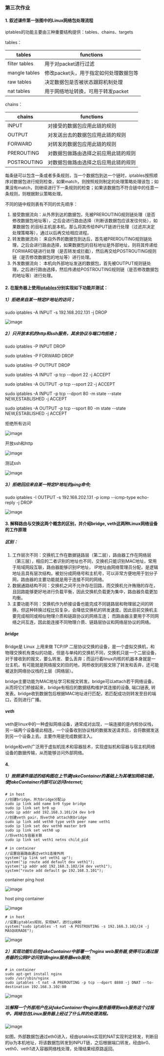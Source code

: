 ### 第三次作业

#### 1. 叙述课件第一张图中的Linux网络包处理流程

iptables的功能主要由三种重要结构提供：tables、chains、targets   

tables：  

| tables        | functions                              |
| ------------- | -------------------------------------- |
| filter tables | 用于对packet进行过滤                   |
| mangle tables | 修改packet头，用于指定如何处理数据包等 |
| raw tables    | 决定数据包是否被状态跟踪机制处理       |
| nat tables    | 用于网络地址转换，可用于转发packet     |

chains：

| chains      | functions                            |
| ----------- | ------------------------------------ |
| INPUT       | 对接受的数据包应用此链的规则         |
| OUTPUT      | 对发送出去的数据包应用此链的规则     |
| FORWARD     | 对转发的数据包应用此链的规则         |
| PREROUTING  | 对数据包做路由选择之前应用此链的规则 |
| POSTROUTING | 对数据包做路由选择之后应用此链的规则 |

  

每条链可以包含一条或者多条规则，当一个数据包到达一个链时，iptables按照顺序对数据包进行规则检查，如果match，则按照规则制定的处理策略处理该包；如果没有match，则继续进行下一条规则的检查；如果该数据包不符合链中的任意一条规则，则根据默认策略处理。  

不同的链中规则表有不同的优先顺序：  

1. 接受数据流向：从外界到达的数据包，先被PREROUTING规则链处理（是否修改数据包地址等），之后会进行路由选择（判断该数据包应该发往何处），如果数据包 的目标主机是本机，那么将其传给INPUT链进行处理（过滤并决定处理策略等），通过以后再交给相应进程。
2. 转发数据流向： 来自外界的数据包到达后，首先被PREROUTING规则链处理，之后会进行路由选择，如果数据包的目标地址是外部地址，则将其传递给FORWARD链进行处理（是否转发或拦截），然后再交给POSTROUTING规则链（是否修改数据包的地址等）进行处理。
3. 外发数据流向： 本机向外部地址发送的数据包，首先被OUTPUT规则链处理，之后进行路由选择，然后传递给POSTROUTING规则链（是否修改数据包的地址等）进行处理。


#### 2. 在服务器上使用[iptables](http://cn.linux.vbird.org/linux_server/0250simple_firewall.php)分别实现如下功能并测试：

##### 1）拒绝来自某一特定IP地址的访问；

sudo iptables -A INPUT -s 192.168.202.131 -j DROP

 ![image](https://github.com/Ewardnewget/OSlab/raw/master/第3次作业/pic/refuse.png)

##### 2）只开放本机的http和ssh服务，其余协议与端口均拒绝；

sudo iptables -P INPUT DROP

sudo iptables -P FORWARD DROP

sudo iptables -P OUTPUT DROP

sudo iptables -A INPUT -p tcp --dport 22 -j ACCEPT

sudo iptables -A OUTPUT -p tcp --sport 22 -j ACCEPT

sudo iptables -A INPUT -p tcp --dport 80 -m state --state NEW,ESTABLISHED -j ACCEPT

sudo iptables -A OUTPUT -p tcp --sport 80 -m state --state NEW,ESTABLISHED -j ACCEPT

拒绝所有访问

 ![image](https://github.com/Ewardnewget/OSlab/raw/master/第3次作业/pic/refuse_all.png)
 
开放ssh和http

 ![image](https://github.com/Ewardnewget/OSlab/raw/master/第3次作业/pic/open_ssh_http.png)

测试ssh

 ![image](https://github.com/Ewardnewget/OSlab/raw/master/第3次作业/pic/ssh_open.png)

##### 3）拒绝回应来自某一特定IP地址的ping命令;

sudo iptables -I OUTPUT -s 192.168.202.131 -p icmp --icmp-type echo-reply -j DROP

![image](https://github.com/Ewardnewget/OSlab/raw/master/第3次作业/pic/refuse_ping.png)

#### 3. 解释路由与交换这两个概念的区别，并介绍bridge, veth这两种Linux网络设备的工作原理

##### 区别：  

1. 工作层次不同：交换机工作在数据链路层（第二层），路由器工作在网络层（第三层），相应的二者识别的地址也不同，交换机只能识别MAC地址，常用于局域网段互联，路由器能够识别IP地址， IP地址由网络管理员分配，是逻辑地址且具有层次结构，被划分成网络号和主机号，可以非常方便地用于划分子网，路由器的主要功能就是用于连接不同的网络。
2. 数据通路结构不同：交换机之间不允许存在回路，而交换机允许贿赂的存在，且回路能够更好地进行负载平衡，因此交换机负载更为集中，路由器负载更加均衡。
3. 主要功能不同：交换机作为桥接设备也能完成不同链路层和物理层之间的转换，但这种转换过程比较复杂，会降低交换机的转发速度。因此目前交换机主要完成相同或相似物理介质和链路协议的网络互连； 而路由器主要用于不同网络之间互连，因此能连接不同物理介质、链路层协议和网络层协议的网络。

##### bridge  

Bridge是 Linux 上用来做 TCP/IP 二层协议交换的设备，是一个虚拟交换机，和物理交换机有类似的功能，但是与单纯的交换机不同，交换机只是一个二层设备，对于接收到的报文，要么转发、要么丢弃；而运行着linux内核的机器本身就是一台主机，有可能就是网络报文的目的地，网桥收到的报文除了转发和丢弃，还可能被送到网络协议栈的上层（网络层）。

bridge主要功能为MAC地址学习和报文转发。bridge可以attach若干网络设备，从而将它们桥接起来，bridge有相应的数据结构维护其连接的设备, 端口链表, 转发表。bridge收到数据包后根据MAC地址进行匹配，若匹配成功则转发至目的端口，否则进行广播。

##### veth  

veth是linux中的一种虚拟网络设备，通常成对出现，一端连接的是内核协议栈，另一端两个设备彼此相连，一个设备收到协议栈的数据发送请求后，会将数据发送到另一个设备上去。主要作用是完成数据注入。

bridge和veth广泛用于虚拟机技术和容器技术，实现虚拟机和容器与宿主机网络设备的数据传输，从而能够访问外部网络。

#### 4.

##### 1）按照课件描述的结构图在上节课fakeContainer的基础上为其增加网络功能，使fakeContainer内部可以访问Internet;

```
# in host
//创建bridge，并为bridge分配ip
sudo ip link add name br0 type bridge
sudo ip link set br0 up
sudo ip addr add 192.168.3.101/24 dev br0
//创建veth pair，将veth0 attach到bridge
sudo ip link add veth0 type veth peer name veth1
sudo ip link set dev veth0 master br0
sudo ip link set veth0 up
//将veth1与容器关联
sudo ip link set veth1 netns child_pid
```

```
# in container
//设置容器路由通过veth1连接外网
system("ip link set veth1 up");
system("ip route add default dev veth1");
system("ip addr add 192.168.3.102/24 dev veth1");
system("route add default gw 192.168.3.101");
```

 container ping host
 
 ![image](https://github.com/Ewardnewget/OSlab/raw/master/第3次作业/pic/ping_host.PNG)
 
 host ping container
 
 ![image](https://github.com/Ewardnewget/OSlab/raw/master/第3次作业/pic/ping_container.PNG)



```
# in host
//设置iptables规则，实现NAT，进行ip映射
system("sudo iptables -t nat -A POSTROUTING -s 192.168.3.102/24 -j MASQUERADE");
```

 ![image](https://github.com/Ewardnewget/OSlab/raw/master/第3次作业/pic/ping_out.PNG)


##### 2）实现功能1)后在fakeContainer中部署一个nginx web服务器,使得可以通过服务器的公网IP访问到该nginx服务器web服务;

```
# in container
sudo apt-get install nginx
sudo /usr/sbin/nginx
sudo iptables -t nat -A PREROUTING -p tcp --dport 8888 -j DNAT --to-destination 192.168.3.102:80
```


![image](https://github.com/Ewardnewget/OSlab/raw/master/第3次作业/pic/nginx.PNG)


##### 3)解释一个外部用户在从fakeContainer中nginx服务器得到web服务这个过程中，网络包在Linux服务器上经过了什么样的处理流程。

![image](https://github.com/Ewardnewget/OSlab/raw/master/第3次作业/pic/web.PNG)

如图，外部数据包通过eth0进入，经由iptables实现的NAT实现判定转发，判断目的ip为本机地址，将该数据包转发到INPUT链，之后根据端口转发，经由br0、veth0、veth1进入容器网络栈处理，处理结果经原路返回。
